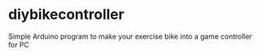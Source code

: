 # diybikecontroller
Simple Arduino program to make your exercise bike into a game controller for PC

